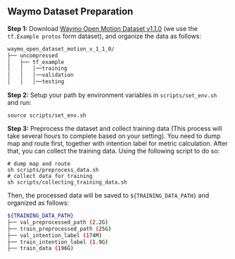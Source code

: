 ## Waymo Dataset Preparation
**Step 1:** Download [Waymo Open Motion Dataset v1.1.0](https://waymo.com/open/) (we use the `tf.Example protos` form dataset), and organize the data as follows: 
```bash
waymo_open_dataset_motion_v_1_1_0/
├── uncompressed
│   ├── tf_example
│   │   │──training
│   │   │──validation
│   │   │──testing

```
**Step 2:** Setup your path by environment variables in `scripts/set_env.sh` and run:
```shell
source scripts/set_env.sh
```
**Step 3:** Preprocess the dataset and collect training data (This process will take several hours to complete based on your setting). You need to dump map and route first, together with intention label for metric calculation. After that, you can collect the training data. Using the following script to do so: 
```shell
# dump map and route
sh scripts/preprocess_data.sh
# collect data for training
sh scripts/collecting_training_data.sh
```
Then, the processed data will be saved to `${TRAINING_DATA_PATH}` and organized as follows:
```bash
${TRAINING_DATA_PATH}
├── val_preprocessed_path (2.2G)
├── train_preprocessed_path (25G)
├── val_intention_label (174M)
├── train_intention_label (1.9G)
├── train_data (196G)

```
